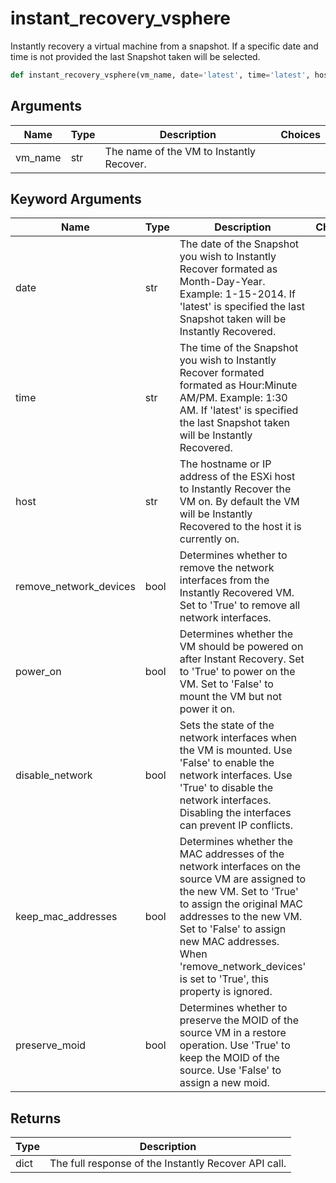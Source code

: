 # instant_recovery_vsphere

Instantly recovery a virtual machine from a snapshot. If a specific date and time is not provided the last Snapshot taken will be selected.
```py
def instant_recovery_vsphere(vm_name, date='latest', time='latest', host='current', remove_network_devices=False, power_on=True, disable_network=False, keep_mac_addresses=False, preserve_moid=False)
```

## Arguments
| Name        | Type | Description                                                                 | Choices |
|-------------|------|-----------------------------------------------------------------------------|---------|
| vm_name  | str  | The name of the VM to Instantly Recover. |         |
## Keyword Arguments
| Name        | Type | Description                                                                 | Choices | Default |
|-------------|------|-----------------------------------------------------------------------------|---------|---------|
| date  | str  | The date of the Snapshot you wish to Instantly Recover formated as Month-Day-Year. Example: 1-15-2014. If 'latest' is specified the last Snapshot taken will be Instantly Recovered.  |         |    latest     |
| time  | str  | The time of the Snapshot you wish to Instantly Recover formated formated as Hour:Minute AM/PM. Example: 1:30 AM. If 'latest' is specified the last Snapshot taken will be Instantly Recovered.  |         |    latest     |
| host  | str  | The hostname or IP address of the ESXi host to Instantly Recover the VM on. By default the VM will be Instantly Recovered to the host it is currently on.  |         |    current     |
| remove_network_devices  | bool  | Determines whether to remove the network interfaces from the Instantly Recovered VM. Set to 'True' to remove all network interfaces.  |         |    False     |
| power_on  | bool  | Determines whether the VM should be powered on after Instant Recovery. Set to 'True' to power on the VM. Set to 'False' to mount the VM but not power it on.  |         |    True     |
| disable_network  | bool  | Sets the state of the network interfaces when the VM is mounted. Use 'False' to enable the network interfaces. Use 'True' to disable the network interfaces. Disabling the interfaces can prevent IP conflicts.  |         |    False     |
| keep_mac_addresses  | bool  | Determines whether the MAC addresses of the network interfaces on the source VM are assigned to the new VM. Set to 'True' to assign the original MAC addresses to the new VM. Set to 'False' to assign new MAC addresses. When 'remove_network_devices' is set to 'True', this property is ignored.  |         |    False     |
| preserve_moid  | bool  | Determines whether to preserve the MOID of the source VM in a restore operation. Use 'True' to keep the MOID of the source. Use 'False' to assign a new moid.  |         |    False     |

## Returns
| Type | Description                                                                                   |
|------|-----------------------------------------------------------------------------------------------|
| dict  | The full response of the Instantly Recover API call. |
